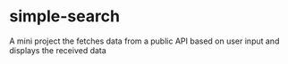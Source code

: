 # simple-search
A mini project the fetches data from a public API based on user input and displays the received data
